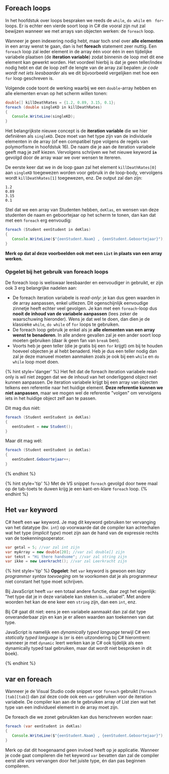 ## Foreach loops

In het hoofdstuk over loops bespraken we reeds de ``while``, ``do while`` en `` for``-loops. Er is echter een vierde soort loop in C# die vooral zijn nut zal bewijzen wanneer we met arrays van objecten werken: de ``foreach`` loop.

Wanneer je geen indexering nodig hebt, maar toch snel over **alle elementen** in een array wenst te gaan, dan is het **foreach** statement zeer nuttig.
Een ``foreach`` loop zal ieder element in de array één voor één in een tijdelijke variabele plaatsen (de **iteration variable**) zodat binnenin de loop met dit ene element kan gewerkt worden. Het voordeel hierbij is dat je geen teller/index nodig hebt en dat de loop zelf de lengte van de array zal bepalen: *je code wordt net iets leesbaarder* als we dit bijvoorbeeld vergelijken met hoe een ``for`` loop geschreven is.

Volgende code toont de werking waarbij we een ``double``-array hebben en alle elementen ervan op het scherm willen tonen:

```java
double[] killDeathRates = {1.2, 0.89, 3.15, 0.1};
foreach (double singleKD in killDeathRates)
{
   Console.WriteLine(singleKD);
}
```

Het belangrijkste nieuwe concept is de **iteration variable** die we hier definiëren als ``singleKD``. Deze moet van het type zijn van de individuele elementen in de array (of een compatibel type volgens de regels van polymorfisme in hoofdstuk 16). De naam die je aan de iteration variabele geeft mag je zelf kiezen. Vervolgens schrijven we het nieuwe keyword **``in``** gevolgd door de array waar we over wensen te itereren. 

De eerste keer dat we in de loop gaan zal het element ``killDeathRates[0]`` aan ``singleKD`` toegewezen worden voor gebruik in de loop-body, vervolgens wordt ``killDeathRates[1]`` toegewezen, enz. De output zal dan zijn:


```text
1.2
0.89
3.15
0.1
```

Stel dat we een array van Studenten hebben, ``deKlas``, en wensen van deze studenten de naam en geboortejaar op het scherm te tonen, dan kan dat met een ``foreach`` erg eenvoudig:

```java
foreach (Student eenStudent in deKlas)
{
   Console.WriteLine($"{eenStudent.Naam} , {eenStudent.Geboortejaar}");
}
```

**Merk op dat al deze voorbeelden ook met een ``List`` in plaats van een array werken.**


### Opgelet bij het gebruik van foreach loops

De foreach loop is weliswaar leesbaarder en eenvoudiger in gebruikt, er zijn ook 3 erg belangrijke nadelen aan:

* De foreach iteration variabele is *read-only*: je kan dus geen waarden in de array aanpassen, enkel uitlezen. Dit ogenschijnlijk eenvoudige zinnetje heeft echter veel gevolgen. Je kan met een ``foreach``-loop dus **nooit de inhoud van de variabele aanpassen** (lees zeker de waarschuwing hieronder). Wens je dat wel te doen, dan dien je de klassieke ``while``, ``do while`` of ``for`` loops te gebruiken.
* De foreach loop gebruik je enkel als je **alle elementen van een array wenst te benaderen**. In alle andere gevallen zal je een ander soort loop moeten gebruiken (daar ik geen fan van ``break`` ben).
* Voorts heb je geen teller (die je gratis bij een ``for`` krijgt) om bij te houden hoeveel objecten je al hebt benaderd. Heb je dus een teller nodig dan zal je deze manueel moeten aanmaken zoals je ook bij een ``while`` en ``do while`` loop moet doen.


{% hint style='danger' %}
Het feit dat de foreach iteration variabele read-only is wil niet zeggen dat we de inhoud van het onderliggend object niet kunnen aanpassen. De iteration variabele krijgt bij een array van objecten telkens een referentie naar het huidige element. **Deze referentie kunnen we niet aanpassen**, maar we mogen wel de referentie "volgen" om vervolgens iets in het huidige object zelf aan te passen.

Dit mag dus niét:
```java
foreach (Student eenStudent in deKlas)
{
   eenStudent = new Student();
}
```

Maar dit mag wél:
```java
foreach (Student eenStudent in deKlas)
{
   eenStudent.Geboortejaar++;
}
```

{% endhint %}


{% hint style='tip' %}
Met de VS snippet ``foreach`` gevolgd door twee maal op de tab-toets te duwen krijg je een kant-en-klare ``foreach`` loop.
{% endhint %}


## Het ``var`` keyword

C# heeft een **``var``** keyword. Je mag dit keyword gebruiken ter vervanging van het datatype (bv. ``int``) op voorwaarde dat de compiler kan achterhalen wat het type (*implicit type*) moet zijn aan de hand van de expressie rechts van de toekenningsoperator.

```java
var getal = 5; //var zal int zijn
var myArray = new double[20]; //var zal double[] zijn
var tekst = "Hi there handsome"; //var zal string zijn
var ikke = new Leerkracht(); //var zal Leerkracht zijn
```

{% hint style='tip' %}
**Opgelet**: het ``var`` keyword is gewoon een *lazy programmer syntax toevoeging* om te voorkomen dat je als programmeur niet constant het type moet schrijven.


Bij JavaScript heeft ``var`` een totaal andere functie, daar zegt het eigenlijk: "het type dat je in deze variabele kan steken is...variabel". Met andere woorden het kan de ene keer een ``string`` zijn, dan een ``int``, enz.

Bij C# gaat dit niet: eens je een variabele aanmaakt dan zal dat type onveranderbaar zijn en kan je er alleen waarden aan toekennen van dat type. 

JavaScript is namelijk een *dynamically typed language* terwijl C# een *statically typed language* is (er is één uitzondering bij C# hieromtrent: wanneer je met ``dynamic`` leert werken kan je C# ook tijdelijk als een dynamically typed taal gebruiken, maar dat wordt niet besproken in dit boek).

{% endhint %}


## var en foreach

Wanneer je de Visual Studio code snippet voor ``foreach`` gebruikt (``foreach [tab][tab]``) dan zal deze code ook een ``var`` gebruiken voor de iteration variabele. De compiler kan aan de te gebruiken array of List zien wat het type van een individueel element in de array moet zijn.

De foreach die we zonet gebruikten kan dus herschreven worden naar:

```java
foreach (var eenStudent in deKlas)
{
   Console.WriteLine($"{eenStudent.Naam} , {eenStudent.Geboortejaar}");
}
```

Merk op dat dit hoegenaamd geen invloed heeft op je applicatie. Wanneer je code gaat compileren die het keyword ``var`` bevatten dan zal de compiler eerst alle *vars* vervangen door het juiste type, én dan pas beginnen compileren.


